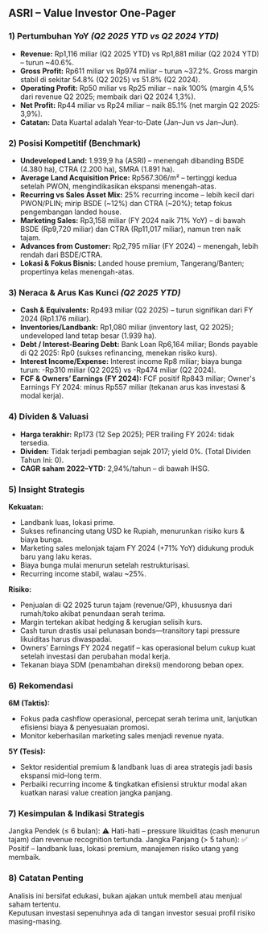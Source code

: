 ## ASRI – Value Investor One-Pager

### 1) Pertumbuhan YoY _(Q2 2025 YTD vs Q2 2024 YTD)_
- **Revenue:** Rp1,116 miliar (Q2 2025 YTD) vs Rp1,881 miliar (Q2 2024 YTD) – turun ~40.6%.
- **Gross Profit:** Rp611 miliar vs Rp974 miliar – turun ~37.2%. Gross margin stabil di sekitar 54.8% (Q2 2025) vs 51.8% (Q2 2024).
- **Operating Profit:** Rp50 miliar vs Rp25 miliar – naik 100% (margin 4,5% dari revenue Q2 2025; membaik dari Q2 2024 1,3%).
- **Net Profit:** Rp44 miliar vs Rp24 miliar – naik 85.1% (net margin Q2 2025: 3,9%).
- **Catatan:** Data Kuartal adalah Year-to-Date (Jan–Jun vs Jan–Jun).

### 2) Posisi Kompetitif (Benchmark)
- **Undeveloped Land:** 1.939,9 ha (ASRI) – menengah dibanding BSDE (4.380 ha), CTRA (2.200 ha), SMRA (1.891 ha).
- **Average Land Acquisition Price:** Rp567.306/m² – tertinggi kedua setelah PWON, mengindikasikan ekspansi menengah-atas.
- **Recurring vs Sales Asset Mix:** 25% recurring income – lebih kecil dari PWON/PLIN; mirip BSDE (~12%) dan CTRA (~20%); tetap fokus pengembangan landed house.
- **Marketing Sales:** Rp3,158 miliar (FY 2024 naik 71% YoY) – di bawah BSDE (Rp9,720 miliar) dan CTRA (Rp11,017 miliar), namun tren naik tajam.
- **Advances from Customer:** Rp2,795 miliar (FY 2024) – menengah, lebih rendah dari BSDE/CTRA.
- **Lokasi & Fokus Bisnis:** Landed house premium, Tangerang/Banten; propertinya kelas menengah-atas.

### 3) Neraca & Arus Kas Kunci _(Q2 2025 YTD)_
- **Cash & Equivalents:** Rp493 miliar (Q2 2025) – turun signifikan dari FY 2024 (Rp1.176 miliar).
- **Inventories/Landbank:** Rp1,080 miliar (inventory last, Q2 2025); undeveloped land tetap besar (1.939 ha).
- **Debt / Interest-Bearing Debt:** Bank Loan Rp6,164 miliar; Bonds payable di Q2 2025: Rp0 (sukses refinancing, menekan risiko kurs).
- **Interest Income/Expense:** Interest income Rp8 miliar; biaya bunga turun: -Rp310 miliar (Q2 2025) vs -Rp474 miliar (Q2 2024).
- **FCF & Owners’ Earnings (FY 2024):** FCF positif Rp843 miliar; Owner's Earnings FY 2024: minus Rp557 miliar (tekanan arus kas investasi & modal kerja).

### 4) Dividen & Valuasi
- **Harga terakhir:** Rp173 (12 Sep 2025); PER trailing FY 2024: tidak tersedia.
- **Dividen:** Tidak terjadi pembagian sejak 2017; yield 0%. (Total Dividen Tahun Ini: 0).
- **CAGR saham 2022–YTD:** 2,94%/tahun – di bawah IHSG.

### 5) Insight Strategis
**Kekuatan:**
- Landbank luas, lokasi prime.
- Sukses refinancing utang USD ke Rupiah, menurunkan risiko kurs & biaya bunga.
- Marketing sales melonjak tajam FY 2024 (+71% YoY) didukung produk baru yang laku keras.
- Biaya bunga mulai menurun setelah restrukturisasi.
- Recurring income stabil, walau ~25%.

**Risiko:**
- Penjualan di Q2 2025 turun tajam (revenue/GP), khususnya dari rumah/toko akibat penundaan serah terima.
- Margin tertekan akibat hedging & kerugian selisih kurs.
- Cash turun drastis usai pelunasan bonds—transitory tapi pressure likuiditas harus diwaspadai.
- Owners’ Earnings FY 2024 negatif – kas operasional belum cukup kuat setelah investasi dan perubahan modal kerja.
- Tekanan biaya SDM (penambahan direksi) mendorong beban opex.

### 6) Rekomendasi
**6M (Taktis):**
- Fokus pada cashflow operasional, percepat serah terima unit, lanjutkan efisiensi biaya & penyesuaian promosi.
- Monitor keberhasilan marketing sales menjadi revenue nyata.

**5Y (Tesis):**
- Sektor residential premium & landbank luas di area strategis jadi basis ekspansi mid–long term.
- Perbaiki recurring income & tingkatkan efisiensi struktur modal akan kuatkan narasi value creation jangka panjang.

### 7) Kesimpulan & Indikasi Strategis
Jangka Pendek (≤ 6 bulan): ⚠️ Hati-hati – pressure likuiditas (cash menurun tajam) dan revenue recognition tertunda.
Jangka Panjang (> 5 tahun): ✅ Positif – landbank luas, lokasi premium, manajemen risiko utang yang membaik.

### 8) Catatan Penting
Analisis ini bersifat edukasi, bukan ajakan untuk membeli atau menjual saham tertentu.  
Keputusan investasi sepenuhnya ada di tangan investor sesuai profil risiko masing-masing.
